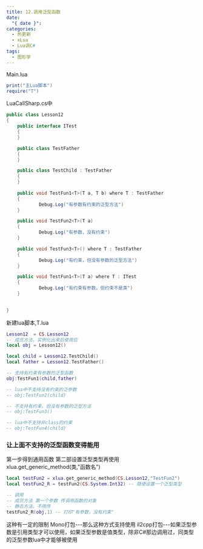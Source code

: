 ```yaml
---
title: 12.调用泛型函数
date:
  "{ date }": 
categories:
  - 热更新
  - xLua
  - Lua调C#
tags:
  - 图形学
---
```

Main.lua
```lua
print("主Lua脚本")
require("T")
```
LuaCallSharp.cs中
```C#
public class Lesson12
{
	public interface ITest
	{
	}

	public class TestFather
	{
	}

	public class TestChild : TestFather
	{
	}
	
	public void TestFun1<T>(T a, T b) where T : TestFather
	{
			Debug.Log("有参数有约束的泛型方法")
	}

	public void TestFun2<T>(T a)
	{
			Debug.Log("有参数，没有约束")
	}

	public void TestFun3<T>() where T : TestFather
	{
			Debug.Log("有约束，但没有参数的泛型方法")
	}

	public void TestFun1<T>(T a) where T : ITest
	{
			Debug.Log("有约束有参数，但约束不是类")
	}

	
}
```
新建lua脚本,T.lua
```lua
Lesson12  = CS.Lesson12
-- 成员方法，实例化出来后使用后
local obj = Lesson12()

local child = Lesson12.TestChild()
local father = Lesson12.TestFather()

-- 支持有约束有参数的泛型函数
obj:TestFun1(child,father)

-- lua中不支持没有约束的泛参数
-- obj:TestFun2(child)

-- 不支持有约束，但没有参数的泛型方法
-- obj:TestFun3()

-- lua中不支持非class的约束
-- obj:TestFun4(child)

```
### 让上面不支持的泛型函数变得能用
第一步得到通用函数
第二部设置泛型类型再使用
xlua.get_generic_method(类,"函数名")
```lua
local testFun2 = xlua.get_generic_method(CS.Lesson12,"TestFun2")
local testFun2_R = testFun2(CS.System.Int32) -- 随便设置一个泛型类型

-- 调用
-- 成员方法 第一个参数 传调用函数的对象
-- 静态方法，不用传
testFun2_R(obj,1) -- 打印"有参数，没有约束"
```
这种有一定的限制
Mono打包---那么这种方式支持使用
il2cpp打包---如果泛型参数是引用类型才可以使用，如果泛型参数是值类型，除非C#那边调用过，同类型的泛型参数lua中才能够被使用
